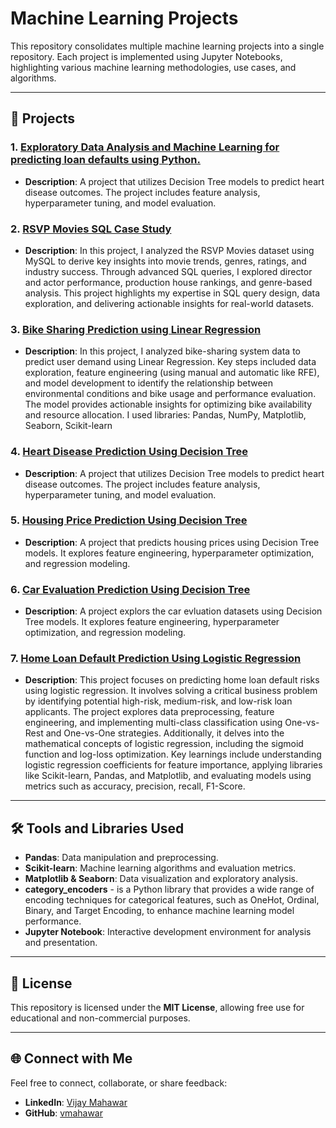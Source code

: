 # Machine Learning Projects

This repository consolidates multiple machine learning projects into a single repository. Each project is implemented using Jupyter Notebooks, highlighting various machine learning methodologies, use cases, and algorithms.

---

## 📂 Projects

### 1. [Exploratory Data Analysis and Machine Learning for predicting loan defaults using Python.](./credit-loan-default-eda/)
- **Description**: A project that utilizes Decision Tree models to predict heart disease outcomes. The project includes feature analysis, hyperparameter tuning, and model evaluation.

### 2. [RSVP Movies SQL Case Study](./rsvp-movies-sql-case-study/)
- **Description**: In this project, I analyzed the RSVP Movies dataset using MySQL to derive key insights into movie trends, genres, ratings, and industry success. Through advanced SQL queries, I explored director and actor performance, production house rankings, and genre-based analysis. This project highlights my expertise in SQL query design, data exploration, and delivering actionable insights for real-world datasets.

### 3. [Bike Sharing Prediction using Linear Regression](./bike-sharing-linear-regression/)
- **Description**: In this project, I analyzed bike-sharing system data to predict user demand using Linear Regression. Key steps included data exploration, feature engineering (using manual and automatic like RFE), and model development to identify the relationship between environmental conditions and bike usage and performance evaluation. The model provides actionable insights for optimizing bike availability and resource allocation. I used libraries: Pandas, NumPy, Matplotlib, Seaborn, Scikit-learn

### 4. [Heart Disease Prediction Using Decision Tree](./heart-disease-prediction-dt/)
- **Description**: A project that utilizes Decision Tree models to predict heart disease outcomes. The project includes feature analysis, hyperparameter tuning, and model evaluation.

### 5. [Housing Price Prediction Using Decision Tree](./housing-price-prediction-dt/)
- **Description**: A project that predicts housing prices using Decision Tree models. It explores feature engineering, hyperparameter optimization, and regression modeling.

### 6. [Car Evaluation Prediction Using Decision Tree](./car-evaluation-prediction-dt/)
- **Description**: A project explors the car evluation datasets using Decision Tree models. It explores feature engineering, hyperparameter optimization, and regression modeling.

### 7. [Home Loan Default Prediction Using Logistic Regression](./home-loan-default-prediction-logistic-regression/)
- **Description**: This project focuses on predicting home loan default risks using logistic regression. It involves solving a critical business problem by identifying potential high-risk, medium-risk, and low-risk loan applicants. The project explores data preprocessing, feature engineering, and implementing multi-class classification using One-vs-Rest and One-vs-One strategies. Additionally, it delves into the mathematical concepts of logistic regression, including the sigmoid function and log-loss optimization. Key learnings include understanding logistic regression coefficients for feature importance, applying libraries like Scikit-learn, Pandas, and Matplotlib, and evaluating models using metrics such as accuracy, precision, recall, F1-Score.


---

## 🛠️ Tools and Libraries Used

- **Pandas**: Data manipulation and preprocessing.
- **Scikit-learn**: Machine learning algorithms and evaluation metrics.
- **Matplotlib & Seaborn**: Data visualization and exploratory analysis.
- **category_encoders** - is a Python library that provides a wide range of encoding techniques for categorical features, such as OneHot, Ordinal, Binary, and Target Encoding, to enhance machine learning model performance.
- **Jupyter Notebook**: Interactive development environment for analysis and presentation.

---

## 📜 License

This repository is licensed under the **MIT License**, allowing free use for educational and non-commercial purposes.

---

## 🌐 Connect with Me

Feel free to connect, collaborate, or share feedback:

- **LinkedIn**: [Vijay Mahawar](https://www.linkedin.com/in/vijay-mahawar)
- **GitHub**: [vmahawar](https://github.com/vmahawar)
